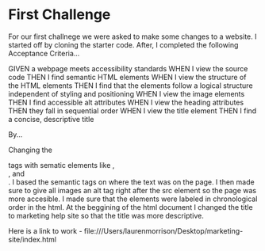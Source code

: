 # First Challenge
 
For our first challnege we were asked to make some changes to a website. 
I started off by cloning the starter code.
After, I completed the following Acceptance Criteria...

GIVEN a webpage meets accessibility standards
WHEN I view the source code
THEN I find semantic HTML elements
WHEN I view the structure of the HTML elements
THEN I find that the elements follow a logical structure independent of styling and positioning
WHEN I view the image elements
THEN I find accessible alt attributes
WHEN I view the heading attributes
THEN they fall in sequential order
WHEN I view the title element
THEN I find a concise, descriptive title

By... 

Changing the <div> tags with sematic elements like <body>, <article>, and <nav>.
I based the semantic tags on where the text was on the page. 
I then made sure to give all images an alt tag right after the src element so the page was more accesible. 
I made sure that the <h> elements were labeled in chronological order in the html. 
At the beggining of the html document I changed the title to marketing help site so that the title was more descriptive. 

Here is a link to work - file:///Users/laurenmorrison/Desktop/marketing-site/index.html 
